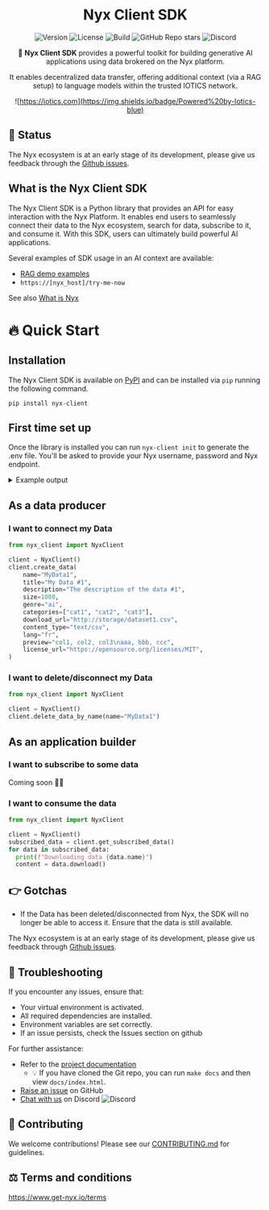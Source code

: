 <div align="center">

# Nyx Client SDK

![Version](https://img.shields.io/badge/version-0.1.0-blue)
![License](https://img.shields.io/badge/License-Apache%202.0-yellow.svg)
![Build](https://github.com/Iotic-Labs/nyx-sdk/actions/workflows/build.yaml/badge.svg?branch=main)
![GitHub Repo stars](https://img.shields.io/github/stars/Iotic-Labs/nyx-sdk)
![Discord](https://img.shields.io/discord/1285252646554304555)


🌟 **Nyx Client SDK** provides a powerful toolkit for building generative AI applications using data brokered on the Nyx platform.

It enables decentralized data transfer, offering additional context (via a RAG setup) to language models within the trusted IOTICS network.

![https://iotics.com](https://img.shields.io/badge/Powered%20by-Iotics-blue)
</div>

## 🚧 Status

The Nyx ecosystem is at an early stage of its development, please give us feedback through the [Github issues](https://github.com/Iotic-Labs/nyx-sdk/issues).

## What is the Nyx Client SDK

The Nyx Client SDK is a Python library that provides an API for easy interaction with the Nyx Platform. It enables end users to seamlessly connect their data to the Nyx ecosystem, search for data, subscribe to it, and consume it. With this SDK, users can ultimately build powerful AI applications.

Several examples of SDK usage in an AI context are available:

- [RAG demo examples](https://github.com/Iotic-Labs/nyx-sdk/tree/main/examples)
- `https://[nyx_host]/try-me-now`

See also [What is Nyx](https://github.com/Iotic-Labs/nyx-sdk?tab=readme-ov-file#-what-is-nyx)

# 🔥 Quick Start

## Installation

The Nyx Client SDK is available on [PyPI](https://pypi.org/project/nyx-client/) and can be installed via `pip` running the following command.

`pip install nyx-client`

## First time set up

Once the library is installed you can run `nyx-client init` to generate the .env file. You'll be asked to provide your Nyx username, password and Nyx endpoint.

<details>
<summary>Example output</summary>

```commandline
#### Autogenerated by nyx_client - do not edit manually
DID_USER_DID=did:iotics:iotDJ1ftN8LM6WUKZp1Zo8Ha1dkm8yyQvFAx
DID_AGENT_DID=did:iotics:iotZ7kSUpmAcAjdVzKKF4JUmC42tBPG7JRoQ
DID_AGENT_KEY_NAME="#agent-competent_hello"
DID_AGENT_NAME="#agent-competent_hello"
DID_AGENT_SECRET=54d133....ebdc9d
HOST_VERIFY_SSL=true # Set to false for development
####

NYX_URL=<ENTER URL>
NYX_USERNAME=<ENTER USERNAME>
NYX_EMAIL=<ENTER EMAIL>
NYX_PASSWORD=<ENTER PASSWORD>
```
</details>


## As a data producer

### I want to connect my Data

```python
from nyx_client import NyxClient

client = NyxClient()
client.create_data(
    name="MyData1",
    title="My Data #1",
    description="The description of the data #1",
    size=1080,
    genre="ai",
    categories=["cat1", "cat2", "cat3"],
    download_url="http://storage/dataset1.csv",
    content_type="text/csv",
    lang="fr",
    preview="col1, col2, col3\naaa, bbb, ccc",
    license_url="https://opensource.org/licenses/MIT",
)
```

### I want to delete/disconnect my Data

```python
from nyx_client import NyxClient

client = NyxClient()
client.delete_data_by_name(name="MyData1")
```

## As an application builder

### I want to subscribe to some data

Coming soon 👷🚧

### I want to consume the data

```python
from nyx_client import NyxClient

client = NyxClient()
subscribed_data = client.get_subscribed_data()
for data in subscribed_data:
  print(f"Downloading data {data.name}")
  content = data.download()
```

## 👉 Gotchas

- If the Data has been deleted/disconnected from Nyx, the SDK will no longer be able to access it. Ensure that the data is still available.

The Nyx ecosystem is at an early stage of its development, please give us feedback through [Github issues](https://github.com/Iotic-Labs/nyx-sdk/issues).

## 🐞 Troubleshooting

If you encounter any issues, ensure that:

- Your virtual environment is activated.
- All required dependencies are installed.
- Environment variables are set correctly.
- If an issue persists, check the Issues section on github

For further assistance:
- Refer to the [project documentation](https://github.com/Iotic-Labs/nyx-sdk)
  - 💡 If you have cloned the Git repo, you can run `make docs` and then view `docs/index.html`.
- [Raise an issue](https://github.com/Iotic-Labs/nyx-sdk/issues) on GitHub
- [Chat with us](https://discord.gg/zS8pVHjqSf) on Discord ![Discord](https://img.shields.io/discord/1285252646554304555)

## 🤝 Contributing

We welcome contributions! Please see our [CONTRIBUTING.md](https://github.com/Iotic-Labs/nyx-sdk/blob/main/CONTRIBUTING.md) for guidelines.

## ⚖️ Terms and conditions

https://www.get-nyx.io/terms
